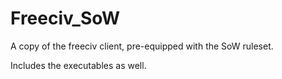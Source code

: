 # Freeciv_SoW
A copy of the freeciv client, pre-equipped with the SoW ruleset.

Includes the executables as well.
